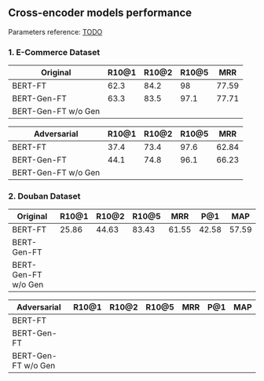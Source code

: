 ## Cross-encoder models performance

Parameters reference: [TODO](https://github.com/taesunwhang/UMS-ResSel/blob/635e37f5340faf5a37f3b1510a9402be18348c66/config/hparams.py)

### 1. E-Commerce Dataset

| Original      | R10@1 | R10@2 | R10@5 | MRR   |
| ------------- | ----- | ----- | ----- | ----- |
| BERT-FT       | 62.3  | 84.2  | 98    | 77.59 |
| BERT-Gen-FT   | 63.3  | 83.5  | 97.1  | 77.71 |
| BERT-Gen-FT w/o Gen | | | | |

| Adversarial   | R10@1 | R10@2 | R10@5 | MRR    |
| ------------- | ----- | ----- | ----- | ------ |
| BERT-FT       | 37.4  | 73.4  | 97.6  | 62.84  |
| BERT-Gen-FT   | 44.1  | 74.8  | 96.1  | 66.23  |
| BERT-Gen-FT w/o Gen | | | | |

### 2. Douban Dataset

| Original      | R10@1 | R10@2 | R10@5 | MRR   |  P@1  |  MAP  |
| ------------- | ----- | ----- | ----- | ----- | ----- | ----- |
| BERT-FT       | 25.86 | 44.63 | 83.43 | 61.55 | 42.58 | 57.59 |
| BERT-Gen-FT   |  |  |  |  |       |       |
| BERT-Gen-FT w/o Gen | | | | |

| Adversarial   | R10@1 | R10@2 | R10@5 | MRR    |  P@1  | MAP  |
| ------------- | ----- | ----- | ----- | ------ | ----- | ---- |
| BERT-FT       |  |  |  |  |       |      |
| BERT-Gen-FT   |  |  |  |  |       |      |
| BERT-Gen-FT w/o Gen | | | | |